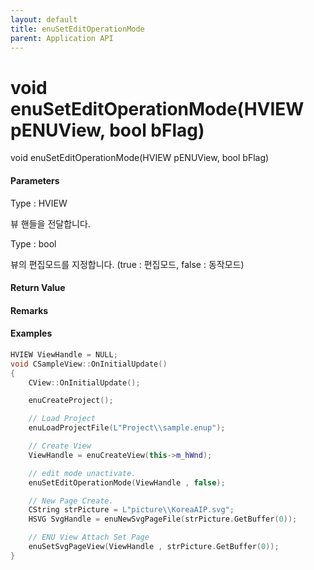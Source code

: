 ```yaml
---
layout: default
title: enuSetEditOperationMode
parent: Application API
---
```

# void enuSetEditOperationMode\(HVIEW pENUView, bool bFlag\)

void enuSetEditOperationMode\(HVIEW pENUView, bool bFlag\)

#### Parameters

Type : HVIEW

뷰 핸들을 전달합니다.

Type : bool

뷰의 편집모드를 지정합니다. \(true : 편집모드, false : 동작모드\)

#### Return Value

#### Remarks

#### Examples

```cpp
HVIEW ViewHandle = NULL; 
void CSampleView::OnInitialUpdate() 
{ 
    CView::OnInitialUpdate(); 

    enuCreateProject(); 

    // Load Project
    enuLoadProjectFile(L"Project\\sample.enup"); 

    // Create View
    ViewHandle = enuCreateView(this->m_hWnd); 

    // edit mode unactivate.
    enuSetEditOperationMode(ViewHandle , false);

    // New Page Create. 
    CString strPicture = L"picture\\KoreaAIP.svg"; 
    HSVG SvgHandle = enuNewSvgPageFile(strPicture.GetBuffer(0)); 

    // ENU View Attach Set Page 
    enuSetSvgPageView(ViewHandle , strPicture.GetBuffer(0)); 
}
```



